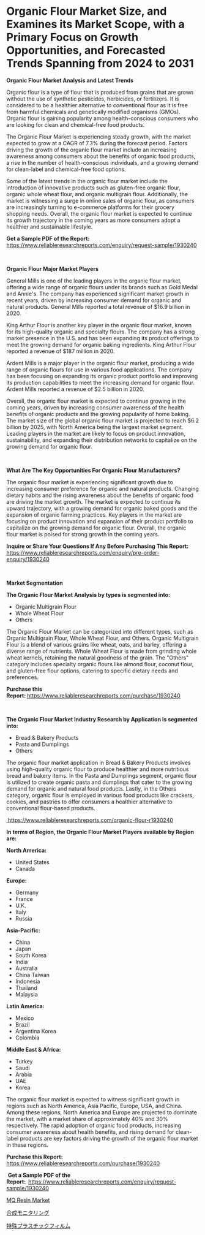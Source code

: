 <p><h1>Organic Flour Market Size, and Examines its Market Scope, with a Primary Focus on Growth Opportunities, and Forecasted Trends Spanning from 2024 to 2031</h1></p><p><strong>Organic Flour Market Analysis and Latest Trends</strong></p>
<p><p>Organic flour is a type of flour that is produced from grains that are grown without the use of synthetic pesticides, herbicides, or fertilizers. It is considered to be a healthier alternative to conventional flour as it is free from harmful chemicals and genetically modified organisms (GMOs). Organic flour is gaining popularity among health-conscious consumers who are looking for clean and chemical-free food products.</p><p>The Organic Flour Market is experiencing steady growth, with the market expected to grow at a CAGR of 7.3% during the forecast period. Factors driving the growth of the organic flour market include an increasing awareness among consumers about the benefits of organic food products, a rise in the number of health-conscious individuals, and a growing demand for clean-label and chemical-free food options.</p><p>Some of the latest trends in the organic flour market include the introduction of innovative products such as gluten-free organic flour, organic whole wheat flour, and organic multigrain flour. Additionally, the market is witnessing a surge in online sales of organic flour, as consumers are increasingly turning to e-commerce platforms for their grocery shopping needs. Overall, the organic flour market is expected to continue its growth trajectory in the coming years as more consumers adopt a healthier and sustainable lifestyle.</p></p>
<p><strong>Get a Sample PDF of the Report:&nbsp;</strong> <a href="https://www.reliableresearchreports.com/enquiry/request-sample/1930240">https://www.reliableresearchreports.com/enquiry/request-sample/1930240</a></p>
<p>&nbsp;</p>
<p><strong>Organic Flour Major Market Players</strong></p>
<p><p>General Mills is one of the leading players in the organic flour market, offering a wide range of organic flours under its brands such as Gold Medal and Annie's. The company has experienced significant market growth in recent years, driven by increasing consumer demand for organic and natural products. General Mills reported a total revenue of $16.9 billion in 2020.</p><p>King Arthur Flour is another key player in the organic flour market, known for its high-quality organic and specialty flours. The company has a strong market presence in the U.S. and has been expanding its product offerings to meet the growing demand for organic baking ingredients. King Arthur Flour reported a revenue of $187 million in 2020.</p><p>Ardent Mills is a major player in the organic flour market, producing a wide range of organic flours for use in various food applications. The company has been focusing on expanding its organic product portfolio and improving its production capabilities to meet the increasing demand for organic flour. Ardent Mills reported a revenue of $2.5 billion in 2020.</p><p>Overall, the organic flour market is expected to continue growing in the coming years, driven by increasing consumer awareness of the health benefits of organic products and the growing popularity of home baking. The market size of the global organic flour market is projected to reach $6.2 billion by 2025, with North America being the largest market segment. Leading players in the market are likely to focus on product innovation, sustainability, and expanding their distribution networks to capitalize on the growing demand for organic flour.</p></p>
<p>&nbsp;</p>
<p><strong>What Are The Key Opportunities For Organic Flour Manufacturers?</strong></p>
<p><p>The organic flour market is experiencing significant growth due to increasing consumer preference for organic and natural products. Changing dietary habits and the rising awareness about the benefits of organic food are driving the market growth. The market is expected to continue its upward trajectory, with a growing demand for organic baked goods and the expansion of organic farming practices. Key players in the market are focusing on product innovation and expansion of their product portfolio to capitalize on the growing demand for organic flour. Overall, the organic flour market is poised for strong growth in the coming years.</p></p>
<p><strong>Inquire or Share Your Questions If Any Before Purchasing This Report:</strong> <a href="https://www.reliableresearchreports.com/enquiry/pre-order-enquiry/1930240">https://www.reliableresearchreports.com/enquiry/pre-order-enquiry/1930240</a></p>
<p>&nbsp;</p>
<p><strong>Market Segmentation</strong></p>
<p><strong>The Organic Flour Market Analysis by types is segmented into:</strong></p>
<p><ul><li>Organic Multigrain Flour</li><li>Whole Wheat Flour</li><li>Others</li></ul></p>
<p><p>The Organic Flour Market can be categorized into different types, such as Organic Multigrain Flour, Whole Wheat Flour, and Others. Organic Multigrain Flour is a blend of various grains like wheat, oats, and barley, offering a diverse range of nutrients. Whole Wheat Flour is made from grinding whole wheat kernels, retaining the natural goodness of the grain. The "Others" category includes specialty organic flours like almond flour, coconut flour, and gluten-free flour options, catering to specific dietary needs and preferences.</p></p>
<p><strong>Purchase this Report:&nbsp;</strong><a href="https://www.reliableresearchreports.com/purchase/1930240">https://www.reliableresearchreports.com/purchase/1930240</a></p>
<p>&nbsp;</p>
<p><strong>The Organic Flour Market Industry Research by Application is segmented into:</strong></p>
<p><ul><li>Bread & Bakery Products</li><li>Pasta and Dumplings</li><li>Others</li></ul></p>
<p><p>The organic flour market application in Bread & Bakery Products involves using high-quality organic flour to produce healthier and more nutritious bread and bakery items. In the Pasta and Dumplings segment, organic flour is utilized to create organic pasta and dumplings that cater to the growing demand for organic and natural food products. Lastly, in the Others category, organic flour is employed in various food products like crackers, cookies, and pastries to offer consumers a healthier alternative to conventional flour-based products.</p></p>
<p><a href="https://www.reliableresearchreports.com/organic-flour-r1930240">&nbsp;https://www.reliableresearchreports.com/organic-flour-r1930240</a></p>
<p><strong>In terms of Region, the Organic Flour Market Players available by Region are:</strong></p>
<p>
    <p> <strong> North America: </strong>
        <ul>
            <li>United States</li>
            <li>Canada</li>
        </ul>
        </p> 
    <p> <strong> Europe: </strong>
        <ul>
            <li>Germany</li>
            <li>France</li>
            <li>U.K.</li>
            <li>Italy</li>
            <li>Russia</li>
        </ul>
        </p> 
    <p> <strong> Asia-Pacific: </strong>
        <ul>
            <li>China</li>
            <li>Japan</li>
            <li>South Korea</li>
            <li>India</li>
            <li>Australia</li>
            <li>China Taiwan</li>
            <li>Indonesia</li>
            <li>Thailand</li>
            <li>Malaysia</li>
        </ul>
        </p> 
    <p> <strong> Latin America: </strong>
        <ul>
            <li>Mexico</li>
            <li>Brazil</li>
            <li>Argentina Korea</li>
            <li>Colombia</li>
        </ul>
        </p> 
    <p> <strong> Middle East & Africa: </strong>
        <ul>
            <li>Turkey</li>
            <li>Saudi</li>
            <li>Arabia</li>
            <li>UAE</li>
            <li>Korea</li>
        </ul>
    </p>
    </p>
<p><p>The organic flour market is expected to witness significant growth in regions such as North America, Asia Pacific, Europe, USA, and China. Among these regions, North America and Europe are projected to dominate the market, with a market share of approximately 40% and 30% respectively. The rapid adoption of organic food products, increasing consumer awareness about health benefits, and rising demand for clean-label products are key factors driving the growth of the organic flour market in these regions.</p></p>
<p><strong>Purchase this Report: </strong><a href="https://www.reliableresearchreports.com/purchase/1930240">https://www.reliableresearchreports.com/purchase/1930240</a></p>
<p>&nbsp;<strong>Get a Sample PDF of the Report:&nbsp;&nbsp;</strong><a href="https://www.reliableresearchreports.com/enquiry/request-sample/1930240">https://www.reliableresearchreports.com/enquiry/request-sample/1930240</a></p>
<p><strong></strong></p>
<p><p><a href="https://gentle-editor-9db.notion.site/Insights-into-MQ-Resin-Market-Size-Analysing-Market-Share-Trends-and-Growth-from-2024-to-2031-43440c67a85248a1b7424d274fa43ba7">MQ Resin Market</a></p><p><a href="https://medium.com/@jarredmertz53/%E5%90%88%E6%88%90%E3%83%A2%E3%83%8B%E3%82%BF%E3%83%AA%E3%83%B3%E3%82%B0%E5%B8%82%E5%A0%B4%E5%B1%95%E6%9C%9B-%E7%94%A3%E6%A5%AD%E6%A6%82%E8%A6%81%E3%81%A8%E4%BA%88%E6%B8%AC-2024%E5%B9%B4%E3%81%8B%E3%82%892031%E5%B9%B4-86f230d33822">合成モニタリング</a></p><p><a href="https://medium.com/@nicolaseller56452023/%E5%B0%82%E9%96%80%E3%83%97%E3%83%A9%E3%82%B9%E3%83%81%E3%83%83%E3%82%AF%E3%83%95%E3%82%A3%E3%83%AB%E3%83%A0%E5%B8%82%E5%A0%B4%E5%88%86%E6%9E%90-%E3%81%9D%E3%81%AEcagr-%E5%B8%82%E5%A0%B4%E3%82%BB%E3%82%B0%E3%83%A1%E3%83%B3%E3%83%86%E3%83%BC%E3%82%B7%E3%83%A7%E3%83%B3-%E3%81%8A%E3%82%88%E3%81%B3%E3%82%B0%E3%83%AD%E3%83%BC%E3%83%90%E3%83%AB%E7%94%A3%E6%A5%AD%E6%A6%82%E8%A6%81-cf6e96cb089e">特殊プラスチックフィルム</a></p></p>